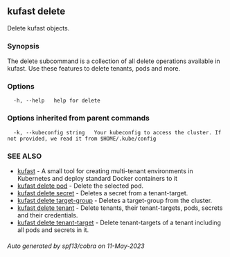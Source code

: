 ## kufast delete

Delete kufast objects.

### Synopsis

The delete subcommand is a collection of all delete operations available in kufast.
Use these features to delete tenants, pods and more.

### Options

```
  -h, --help   help for delete
```

### Options inherited from parent commands

```
  -k, --kubeconfig string   Your kubeconfig to access the cluster. If not provided, we read it from $HOME/.kube/config
```

### SEE ALSO

* [kufast](kufast.md)	 - A small tool for creating multi-tenant environments in Kubernetes and deploy standard Docker containers to it
* [kufast delete pod](kufast_delete_pod.md)	 - Delete the selected pod.
* [kufast delete secret](kufast_delete_secret.md)	 - Deletes a secret from a tenant-target.
* [kufast delete target-group](kufast_delete_target-group.md)	 - Deletes a target-group from the cluster.
* [kufast delete tenant](kufast_delete_tenant.md)	 - Delete tenants, their tenant-targets, pods, secrets and their credentials.
* [kufast delete tenant-target](kufast_delete_tenant-target.md)	 - Delete tenant-targets of a tenant including all pods and secrets in it.

###### Auto generated by spf13/cobra on 11-May-2023
